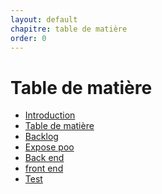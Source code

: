 ```yaml
---
layout: default
chapitre: table de matière
order: 0
---
```

<!-- note -->
# Table de matière

- [Introduction](#introduction)
- [Table de matière](#table-de-matière)
- [Backlog](#backlog)
- [Expose poo](#expose-poo)
- [Back end](#back-end)
- [front end](#front-end) 
- [Test](#test)
<!-- new slide -->